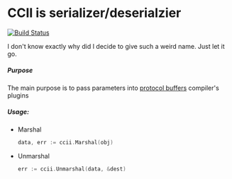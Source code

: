 # CCII is serializer/deserialzier

[![Build Status](https://travis-ci.org/sirkon/ccii.svg?branch=master)](https://travis-ci.org/sirkon/ccii)

I don't know exactly why did I decide to give such a weird name. Just let it go.

##### Purpose

The main purpose is to pass parameters into [protocol buffers](https://github.com/google/protobuf) compiler's plugins

##### Usage:

* Marshal
    ```go
    data, err := ccii.Marshal(obj)
    ```
* Unmarshal
    ```go
    err := ccii.Unmarshal(data, &dest)
    ```